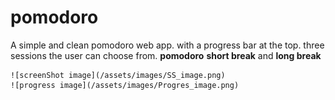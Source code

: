 # pomodoro

A simple and clean pomodoro web app.
with a progress bar at the top.
three sessions the user can choose from.
**pomodoro** **short break** and **long break**

    ![screenShot image](/assets/images/SS_image.png)
    ![progress image](/assets/images/Progres_image.png)
